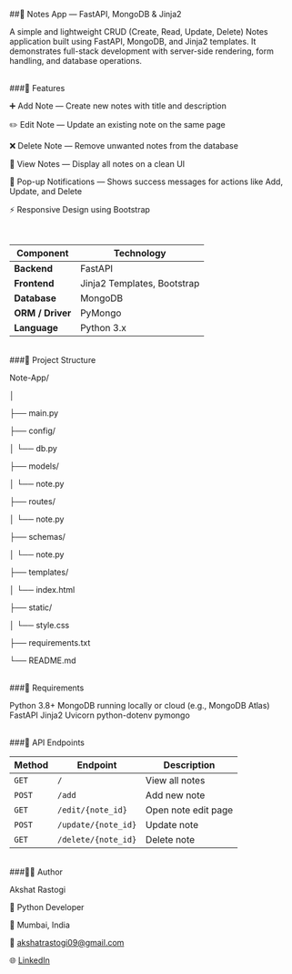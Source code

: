 ##📝 Notes App — FastAPI, MongoDB & Jinja2

A simple and lightweight CRUD (Create, Read, Update, Delete) Notes application built using FastAPI, MongoDB, and Jinja2 templates.
It demonstrates full-stack development with server-side rendering, form handling, and database operations.

<br>
###🚀 Features

➕ Add Note — Create new notes with title and description

✏️ Edit Note — Update an existing note on the same page

❌ Delete Note — Remove unwanted notes from the database

👀 View Notes — Display all notes on a clean UI

💬 Pop-up Notifications — Shows success messages for actions like Add, Update, and Delete

⚡ Responsive Design using Bootstrap

<br>

| Component        | Technology                  |
| ---------------- | --------------------------- |
| **Backend**      | FastAPI                     |
| **Frontend**     | Jinja2 Templates, Bootstrap |
| **Database**     | MongoDB                     |
| **ORM / Driver** | PyMongo                     |
| **Language**     | Python 3.x                  |


<br>
###📂 Project Structure

Note-App/

│

├── main.py

├── config/

│   └── db.py

├── models/

│   └── note.py

├── routes/

│   └── note.py

├── schemas/

│   └── note.py

├── templates/

│   └── index.html

├── static/

│   └── style.css

├── requirements.txt

└── README.md


<br>
###🧰 Requirements

Python 3.8+
MongoDB running locally or cloud (e.g., MongoDB Atlas)
FastAPI
Jinja2
Uvicorn
python-dotenv
pymongo


<br>
###📜 API Endpoints

| Method | Endpoint            | Description         |
| ------ | ------------------- | ------------------- |
| `GET`  | `/`                 | View all notes      |
| `POST` | `/add`              | Add new note        |
| `GET`  | `/edit/{note_id}`   | Open note edit page |
| `POST` | `/update/{note_id}` | Update note         |
| `GET`  | `/delete/{note_id}` | Delete note         |



<br>
###👨‍💻 Author

Akshat Rastogi

💼 Python Developer

📍 Mumbai, India

📧 akshatrastogi09@gmail.com

🌐 [LinkedIn](https://www.linkedin.com/in/akshat-rastogi-83a347178/)
